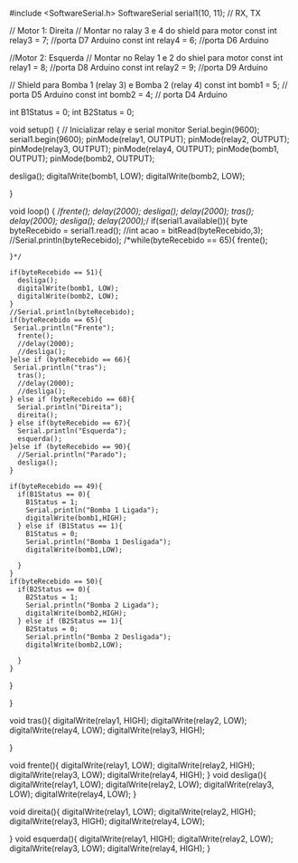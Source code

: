 #include <SoftwareSerial.h>
SoftwareSerial serial1(10, 11); // RX, TX
 
// Motor 1: Direita
// Montar no ralay 3 e 4 do shield para motor
const int relay3 = 7; //porta D7 Arduino
const int relay4 = 6; //porta D6 Arduino
 
//Motor 2: Esquerda
// Montar no Relay 1 e 2 do shiel para motor
const int relay1 = 8; //porta D8 Arduino
const int relay2 = 9; //porta D9 Arduino
 
// Shield para Bomba 1 (relay 3) e Bomba 2 (relay 4)
const int bomb1 = 5; // porta D5 Arduino
const int bomb2 = 4; // porta D4 Arduino
 
int B1Status = 0;
int B2Status = 0;
 
void setup() {
  // Inicializar relay e serial monitor
  Serial.begin(9600);
  serial1.begin(9600);
  pinMode(relay1, OUTPUT);
  pinMode(relay2, OUTPUT);
  pinMode(relay3, OUTPUT);
  pinMode(relay4, OUTPUT);
  pinMode(bomb1, OUTPUT);
  pinMode(bomb2, OUTPUT);
 
 
  desliga();
  digitalWrite(bomb1, LOW);
  digitalWrite(bomb2, LOW);
 
}
 
void loop() {
  /*frente();
  delay(2000);
  desliga();
  delay(2000);
  tras();
  delay(2000);
  desliga();
  delay(2000);*/
  if(serial1.available()){
    byte byteRecebido = serial1.read();
    //int acao = bitRead(byteRecebido,3);
    //Serial.println(byteRecebido);
    /*while(byteRecebido == 65){
       frente();
   
    }*/
   
    if(byteRecebido == 51){
      desliga();
      digitalWrite(bomb1, LOW);
      digitalWrite(bomb2, LOW);	
    }
    //Serial.println(byteRecebido);
    if(byteRecebido == 65){
     Serial.println("Frente");
      frente();
      //delay(2000);
      //desliga();
    }else if (byteRecebido == 66){
     Serial.println("tras");
      tras();
      //delay(2000);
      //desliga();
    } else if (byteRecebido == 68){
      Serial.println("Direita");
      direita();
    } else if(byteRecebido == 67){
      Serial.println("Esquerda");
      esquerda();
    }else if (byteRecebido == 90){
      //Serial.println("Parado");
      desliga();
    }
 
    if(byteRecebido == 49){
      if(B1Status == 0){
        B1Status = 1;
        Serial.println("Bomba 1 Ligada");
        digitalWrite(bomb1,HIGH);
      } else if (B1Status == 1){
        B1Status = 0;
        Serial.println("Bomba 1 Desligada");
        digitalWrite(bomb1,LOW);
       
      }
    }
    if(byteRecebido == 50){
      if(B2Status == 0){
        B2Status = 1;
        Serial.println("Bomba 2 Ligada");
        digitalWrite(bomb2,HIGH);
      } else if (B2Status == 1){
        B2Status = 0;
        Serial.println("Bomba 2 Desligada");
        digitalWrite(bomb2,LOW);
       
      }
    }
 
   
  
  }
 
 
 
}
 
void tras(){
  digitalWrite(relay1, HIGH);
  digitalWrite(relay2, LOW);
  digitalWrite(relay4, LOW);
  digitalWrite(relay3, HIGH);
  
}
 
void frente(){
  digitalWrite(relay1, LOW);
  digitalWrite(relay2, HIGH);
  digitalWrite(relay3, LOW);
  digitalWrite(relay4, HIGH);
}
void desliga(){
  digitalWrite(relay1, LOW);
  digitalWrite(relay2, LOW);
  digitalWrite(relay3, LOW);
  digitalWrite(relay4, LOW);
}
 
void direita(){
  digitalWrite(relay1, LOW);
  digitalWrite(relay2, HIGH);
  digitalWrite(relay3, HIGH);
  digitalWrite(relay4, LOW);
 
}
void esquerda(){
  digitalWrite(relay1, HIGH);
  digitalWrite(relay2, LOW);
  digitalWrite(relay3, LOW);
  digitalWrite(relay4, HIGH);
}
